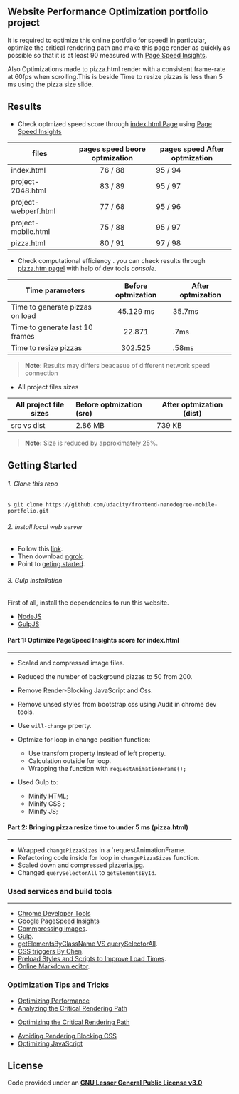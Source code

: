 ## Website Performance Optimization portfolio project

It is required to optimize this online portfolio for speed! In particular, optimize the critical rendering path and make this page render as quickly as possible so that it is at least 90 measured with [Page Speed Insights](https://developers.google.com/speed/pagespeed/insights/).

Also Optimizations made to pizza.html render with a consistent frame-rate at 60fps when scrolling.This is beside Time to resize pizzas is less than 5 ms using the pizza size slide.
## Results

   * Check optmized speed score through [index.html Page](https://elhaw.github.io/frontend-nanodegree-mobile-portfolio/) using [Page Speed Insights](https://developers.google.com/speed/pagespeed/insights/)



|      files           |pages speed beore optmization|pages speed After optmization|
| -------------------  |:---------------------------:|  -------------------------- |
| index.html           |            76 / 88          |         95 / 94             |
| project-2048.html    |            83 / 89          |         95 / 97             |
| project-webperf.html |            77 / 68          |         95 / 96             |    
| project-mobile.html  |            75 / 88          |         95 / 97             |  
| pizza.html           |            80 / 91          |         97 / 98             |  



* Check computational efficiency . you can check results through [pizza.htm pagel](https://elhaw.github.io/frontend-nanodegree-mobile-portfolio/views/pizza.html) with help of dev tools *console*.  



|     Time parameters             |       Before optmization    |      After optmization  |
| --------------------------------|:---------------------------:|  ---------------------- |
| Time to generate pizzas on load |          45.129 ms          |         35.7ms          |
| Time to generate last 10 frames |          22.871             |         .7ms            |
| Time to resize pizzas           |           302.525           |         .58ms           |    

> **Note:**  Results may differs beacasue of different network speed connection

* All project files sizes 

| All project file sizes | Before optmization (src) | After optmization (dist) |
|  ----------------------|:------------------------ |  ----------------------  |
|     src vs dist        |          2.86 MB         |         739 KB         |
> **Note:**  Size is reduced by approximately 25%.

## Getting Started

###### 1. Clone this repo
```
$ git clone https://github.com/udacity/frontend-nanodegree-mobile-portfolio.git
````
###### 2. install local web server      
* Follow this [link](https://stackoverflow.com/questions/24340450/localhost-on-windows-7). 
* Then download [ngrok](https://ngrok.com/).
* Point to [geting started](https://ngrok.com/docs#getting-started).

###### 3. Gulp installation
First of all, install the dependencies to run this website.

- [NodeJS](http://nodejs.org/)
- [GulpJS](http://gulpjs.com/)
#### Part 1: Optimize PageSpeed Insights score for index.html
---
+ Scaled and compressed image files.
+ Reduced the number of background pizzas to 50 from 200.
+ Remove Render-Blocking JavaScript and Css.
+ Remove unsed styles from bootstrap.css using Audit in chrome dev tools.
+ Use `will-change` prperty.
+ Optmize for loop in change position function:
  * Use transfom property instead of left property.
  * Calculation outside for loop.
  * Wrapping the function with `requestAnimationFrame();`

+ Used Gulp to:
  * Minify HTML;
  * Minify CSS ;
  * Minify JS;
#### Part 2: Bringing pizza resize time to under 5 ms (pizza.html)
---
+ Wrapped  `changePizzaSizes` in a `requestAnimationFrame.
+ Refactoring code inside for loop in `changePizzaSizes` function.
+ Scaled down and compressed pizzeria.jpg.
+ Changed `querySelectorAll` to `getElementsById`.


### Used services and build tools
---
+ [Chrome Developer Tools](https://developer.chrome.com/home/devtools-pillar)
+ [Google PageSpeed Insights](https://developers.google.com/speed/pagespeed/insights/)
+ [Commpressing images](http://optimizilla.com/).
+ [Gulp](http://gulpjs.com/).
+ [getElementsByClassName VS querySelectorAll](https://jsperf.com/getelementsbyclassname-vs-queryselectorall/18).
+ [ CSS triggers By Chen](https://www.chenhuijing.com/slides/css-triggers/#/).
+ [Preload Styles and Scripts to Improve Load Times](https://jonbeebe.net/2017/07/preload-styles-and-scripts-to-improve-load-times/).
+ [Online Markdown editor](http://dillinger.io/).
### Optimization Tips and Tricks
+ [Optimizing Performance](https://developers.google.com/web/fundamentals/performance/ "web performance")
+ [Analyzing the Critical Rendering Path](https://developers.google.com/web/fundamentals/performance/critical-rendering-path/analyzing-crp.html "analyzing crp")
* [Optimizing the Critical Rendering Path](https://developers.google.com/web/fundamentals/performance/critical-rendering-path/optimizing-critical-rendering-path.html "optimize the crp!")
+ [Avoiding Rendering Blocking CSS](https://developers.google.com/web/fundamentals/performance/critical-rendering-path/render-blocking-css.html "render blocking css")
+ [Optimizing JavaScript](https://developers.google.com/web/fundamentals/performance/critical-rendering-path/adding-interactivity-with-javascript.html "javascript")

License
---
Code provided under an **[GNU Lesser General Public License v3.0](https://github.com/elhaw/frontend-nanodegree-mobile-portfolio/blob/master/LICENSE.md)**



